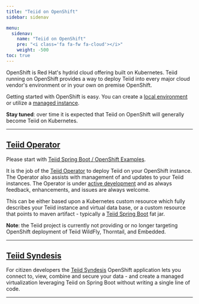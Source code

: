 ```yaml
---
title: "Teiid on OpenShift"
sidebar: sidenav

menu:
  sidenav:
    name: "Teiid on OpenShift"
    pre: "<i class='fa fa-fw fa-cloud'></i>"
    weight: -500
toc: true
---
```


OpenShift is Red Hat's hydrid cloud offering built on Kubernetes.  Teiid running on OpenShift provides a way to deploy Teiid into every major cloud vendor's environment or in your own on premise OpenShift.

Getting started with OpenShift is easy. You can create a [local environment](https://code-ready.github.io/crc/) or utilize a [managed instance](https://www.openshift.com/).

**Stay tuned**: over time it is expected that Teiid on OpenShift will generally become Teiid on Kubernetes.

---

## [Teiid Operator](https://github.com/teiid/teiid-operator)

Please start with [Teiid Spring Boot / OpenShift Examples](https://github.com/teiid/teiid-openshift-examples).

It is the job of the [Teiid Operator](https://github.com/teiid/teiid-operator) to deploy Teiid on your OpenShift instance.  The Operator also assists with management of and updates to your Teiid instances.  The Operator is under [active development](/community) and as always feedback, enhancements, and issues are always welcome.   

This can be either based upon a Kubernetes custom resource which fully describes your Teiid instance and virtual data base, or a custom resource that points to maven artifact - typically a [Teiid Spring Boot](../teiid_runtimes/springboot) fat jar.

**Note**: the Teiid project is currently not providing or no longer targeting OpenShift deployment of Teiid WildFly, Thorntail, and Embedded.

---

## [Teiid Syndesis](/tools/teiid_syndesis)

For citizen developers the [Teiid Syndesis](/tools/teiid_syndesis) OpenShift application lets you connect to, view, combine and secure your data - and create a managed virtualization leveraging Teiid on Spring Boot without writing a single line of code.

---